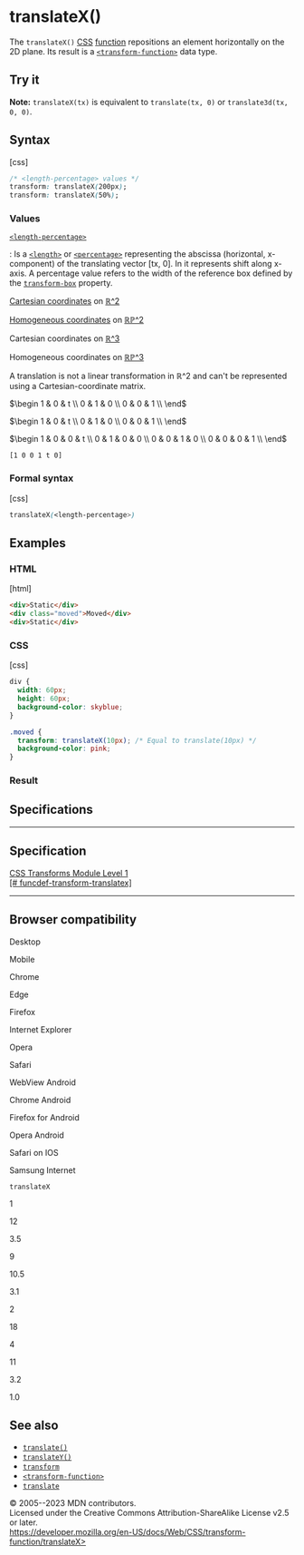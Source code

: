 translateX()
============

The `translateX()`
[CSS](https://developer.mozilla.org/en-US/docs/Web/CSS)
[function](css_functions.md) repositions an element horizontally on the
2D plane. Its result is a
[`<transform-function>`](transform-function.md) data type.

Try it
------

**Note:** `translateX(tx)` is equivalent to `translate(tx, 0)` or
`translate3d(tx, 0, 0)`.

Syntax
------

[css]

```css
/* <length-percentage> values */
transform: translateX(200px);
transform: translateX(50%);
```

### Values

[`<length-percentage>`](#length-percentage)

:   Is a [`<length>`](length.md) or [`<percentage>`](percentage.md)
    representing the abscissa (horizontal, x-component) of the
    translating vector \[tx, 0\]. In [](transform-function.md#cartesian_coordinates) it represents
    shift along x-axis. A percentage value refers to the width of the
    reference box defined by the [`transform-box`](transform-box.md)
    property.

[Cartesian coordinates](transform-function.md#cartesian_coordinates) on
[ℝ\^2](https://en.wikipedia.org/wiki/Real_coordinate_space)

[Homogeneous
coordinates](https://en.wikipedia.org/wiki/Homogeneous_coordinates) on
[ℝℙ\^2](https://en.wikipedia.org/wiki/Real_projective_plane)

Cartesian coordinates on
[ℝ\^3](https://en.wikipedia.org/wiki/Real_coordinate_space)

Homogeneous coordinates on
[ℝℙ\^3](https://en.wikipedia.org/wiki/Real_projective_space)

A translation is not a linear transformation in ℝ\^2 and can\'t be
represented using a Cartesian-coordinate matrix.

$\begin
1 & 0 & t \\
0 & 1 & 0 \\
0 & 0 & 1 \\
\end$

$\begin
1 & 0 & t \\
0 & 1 & 0 \\
0 & 0 & 1 \\
\end$

$\begin
1 & 0 & 0 & t \\
0 & 1 & 0 & 0 \\
0 & 0 & 1 & 0 \\
0 & 0 & 0 & 1 \\
\end$

`[1 0 0 1 t 0]`

### Formal syntax

[css]

```css
translateX(<length-percentage>)
```

Examples
--------

### HTML

[html]

```html
<div>Static</div>
<div class="moved">Moved</div>
<div>Static</div>
```

### CSS

[css]

```css
div {
  width: 60px;
  height: 60px;
  background-color: skyblue;
}

.moved {
  transform: translateX(10px); /* Equal to translate(10px) */
  background-color: pink;
}
```

### Result

Specifications
--------------

  ---------------------------------------------------------------------------------------------------------------

Specification
  ---------------------------------------------------------------------------------------------------------------

  [CSS Transforms Module Level 1\
  [\#
  funcdef-transform-translatex]](https://drafts.csswg.org/css-transforms/#funcdef-transform-translatex)

  ---------------------------------------------------------------------------------------------------------------

Browser compatibility
---------------------

Desktop

Mobile

Chrome

Edge

Firefox

Internet Explorer

Opera

Safari

WebView Android

Chrome Android

Firefox for Android

Opera Android

Safari on IOS

Samsung Internet

`translateX`

1

12

3.5

9

10.5

3.1

2

18

4

11

3.2

1.0

See also
--------

- [`translate()`](_Resources/Markup%20And%20Styling/css/transform-function/translate.md)
- [`translateY()`](translatey.md)
- [`transform`](transform.md)
- [`<transform-function>`](transform-function.md)
- [`translate`](_Resources/Markup%20And%20Styling/css/translate.md)

© 2005--2023 MDN contributors.\
Licensed under the Creative Commons Attribution-ShareAlike License v2.5
or later.\
https://developer.mozilla.org/en-US/docs/Web/CSS/transform-function/translateX>

